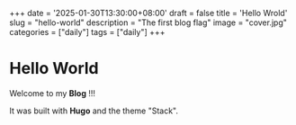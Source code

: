 +++
date = '2025-01-30T13:30:00+08:00'
draft = false
title = 'Hello Wrold'
slug = "hello-world"
description = "The first blog flag"
image = "cover.jpg"
categories = ["daily"]
tags = ["daily"]
+++

# Hello World

Welcome to my **Blog** !!!

It was built with **Hugo** and the theme "Stack".

